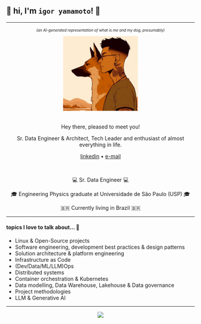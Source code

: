 ## :dragon: hi, I'm `igor yamamoto`! :dragon:

---

<div align="center">
  <p style="font-size:10px"><i>(an AI-generated representation of what is me and my dog, presumably)</i></p>
  <a href="https://wangchujiang.com/">
    <img width="200" height="200" src=".imgs/me&lotus.jpeg" />
  </a>
  <br>
  <br>
  
  Hey there, pleased to meet you! 
  
  Sr. Data Engineer & Architect, Tech Leader and enthusiast of almost everything in life.
  <br>
  <p>
    <a href="https://twitter.com/jaywcjlove">linkedin</a> • 
    <a href="mailto:igorhc.yamamoto@gmail.com">e-mail</a>
  </p>
  <br>

&#128187; Sr. Data Engineer &#128187;

&#127891; Engineering Physics graduate at Universidade de São Paulo (USP) &#127891;

🇧🇷 Currently living in Brazil 🇧🇷

</div>

---

#### topics I love to talk about... :speech_balloon:

- Linux & Open-Source projects
- Software engineering, development best practices & design patterns
- Solution architecture & platform engineering
- Infrastructure as Code
- (Dev/Data/ML/LLM)Ops
- Distributed systems
- Container orchestration & Kubernetes
- Data modelling, Data Warehouse, Lakehouse & Data governance
- Project methodologies
- LLM & Generative AI

---

<div align="center">
  <p align="center">
    <a href="https://skillicons.dev">
        <img src="https://skillicons.dev/icons?i=python,bash,ansible,terraform,linux,azure,gcp,kubernetes,docker,github" />
    </a>
  </p>
</div>

